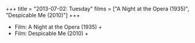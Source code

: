 +++
title = "2013-07-02: Tuesday"
films = ["A Night at the Opera (1935)", "Despicable Me (2010)"]
+++


* Film: A Night at the Opera (1935) +
* Film: Despicable Me (2010) +
